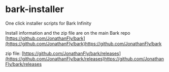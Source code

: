 # bark-installer
One click installer scripts for Bark Infinity

Install information and the zip file are on the main Bark repo [https://github.com/JonathanFly/bark](https://github.com/JonathanFly/bark)https://github.com/JonathanFly/bark

zip file: [https://github.com/JonathanFly/bark/releases](https://github.com/JonathanFly/bark/releases)https://github.com/JonathanFly/bark/releases
